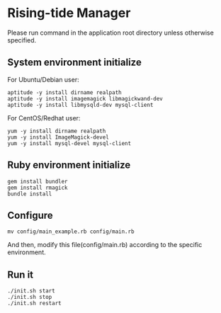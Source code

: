 Rising-tide Manager
===========
Please run command in the application root directory unless otherwise specified.


System environment initialize
-----------
For Ubuntu/Debian user:
``` shell
aptitude -y install dirname realpath
aptitude -y install imagemagick libmagickwand-dev
aptitude -y install libmysqld-dev mysql-client
```
For CentOS/Redhat user:
``` shell
yum -y install dirname realpath
yum -y install ImageMagick-devel
yum -y install mysql-devel mysql-client
```


Ruby environment initialize
-----------
```shell
gem install bundler
gem install rmagick
bundle install
```


Configure
-----------
```shell
mv config/main_example.rb config/main.rb
```
And then, modify this file(config/main.rb) according to the specific environment.


Run it
-----------
```shell
./init.sh start
./init.sh stop
./init.sh restart
```



